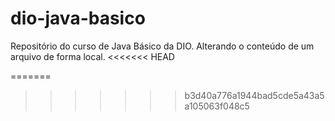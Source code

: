 # dio-java-basico
Repositório do curso de Java Básico da DIO.
Alterando o conteúdo de um arquivo de forma local.
<<<<<<< HEAD

=======
>>>>>>> b3d40a776a1944bad5cde5a43a5a105063f048c5
